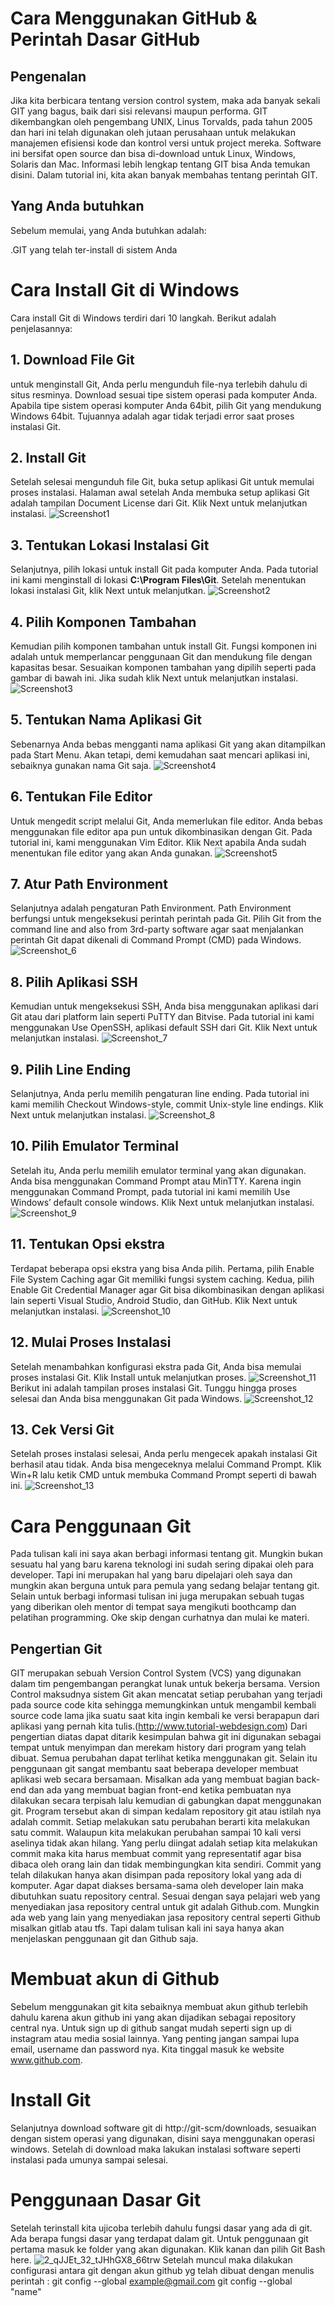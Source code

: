 #  Cara Menggunakan GitHub & Perintah Dasar GitHub
## Pengenalan
Jika kita berbicara tentang version control system, maka ada banyak sekali GIT yang bagus, baik dari sisi relevansi maupun performa. GIT dikembangkan oleh pengembang UNIX, Linus Torvalds, pada tahun 2005 dan hari ini telah digunakan oleh jutaan perusahaan untuk melakukan manajemen efisiensi kode dan kontrol versi untuk project mereka. Software ini bersifat open source dan bisa di-download untuk Linux, Windows, Solaris dan Mac. Informasi lebih lengkap tentang GIT bisa Anda temukan disini. Dalam tutorial ini, kita akan banyak membahas tentang perintah GIT.
## Yang Anda butuhkan
Sebelum memulai, yang Anda butuhkan adalah:

.GIT yang telah ter-install di sistem Anda

# Cara Install Git di Windows
Cara install Git di Windows terdiri dari 10 langkah. Berikut adalah penjelasannya:

## 1. Download File Git
untuk menginstall Git, Anda perlu mengunduh file-nya terlebih dahulu di situs resminya. Download sesuai tipe sistem operasi pada komputer Anda. Apabila tipe sistem operasi komputer Anda 64bit,  pilih Git yang mendukung Windows 64bit. Tujuannya adalah agar tidak terjadi error saat proses instalasi Git.

## 2. Install Git
Setelah selesai mengunduh file Git, buka setup aplikasi Git untuk memulai proses instalasi. Halaman awal setelah Anda membuka setup aplikasi Git adalah tampilan Document License dari Git. Klik Next untuk melanjutkan instalasi.
![Screenshot1](https://user-images.githubusercontent.com/72791776/95842961-60b6f280-0d71-11eb-9f8a-b650ddcef2ac.png)

## 3. Tentukan Lokasi Instalasi Git
Selanjutnya, pilih lokasi untuk install Git pada komputer Anda. Pada tutorial ini kami menginstall di lokasi **C:\Program Files\Git**. Setelah menentukan lokasi instalasi Git, klik Next untuk melanjutkan.
![Screenshot2](https://user-images.githubusercontent.com/72791776/95842968-6280b600-0d71-11eb-844f-f8cb7d5d60c2.png)

## 4. Pilih Komponen Tambahan
Kemudian pilih komponen tambahan untuk install Git. Fungsi komponen ini adalah untuk memperlancar penggunaan Git dan mendukung file dengan kapasitas besar. Sesuaikan komponen tambahan yang dipilih seperti pada gambar di bawah ini. Jika sudah klik Next untuk melanjutkan instalasi.
![Screenshot3](https://user-images.githubusercontent.com/72791776/95842971-63194c80-0d71-11eb-89c9-b1e08e25dfdd.png)

## 5. Tentukan Nama Aplikasi Git
Sebenarnya Anda bebas mengganti nama aplikasi Git yang akan ditampilkan pada Start Menu. Akan tetapi, demi kemudahan saat mencari aplikasi ini, sebaiknya gunakan nama Git saja.
![Screenshot4](https://user-images.githubusercontent.com/72791776/95842976-644a7980-0d71-11eb-8d56-fdc780ef3153.png)

## 6. Tentukan File Editor
Untuk mengedit script melalui Git, Anda memerlukan file editor. Anda bebas menggunakan file editor apa pun untuk dikombinasikan dengan Git. Pada tutorial ini, kami menggunakan Vim Editor. Klik Next apabila Anda sudah menentukan file editor yang akan Anda gunakan.
![Screenshot5](https://user-images.githubusercontent.com/72791776/95842994-690f2d80-0d71-11eb-966f-0833872483df.png)

## 7. Atur Path Environment
Selanjutnya adalah pengaturan Path Environment. Path Environment berfungsi untuk mengeksekusi perintah perintah pada Git. Pilih Git from the command line and also from 3rd-party software agar saat menjalankan perintah Git dapat dikenali di Command Prompt (CMD) pada Windows.
![Screenshot_6](https://user-images.githubusercontent.com/72791776/95843066-7a583a00-0d71-11eb-99ca-83068ecdadce.png)

## 8. Pilih Aplikasi SSH
Kemudian untuk mengeksekusi SSH, Anda bisa menggunakan aplikasi dari Git atau  dari platform lain seperti PuTTY dan Bitvise. Pada tutorial ini kami menggunakan Use OpenSSH, aplikasi default SSH dari Git. Klik Next untuk melanjutkan instalasi.
![Screenshot_7](https://user-images.githubusercontent.com/72791776/95843073-7c21fd80-0d71-11eb-9331-cfdf5cddc0f4.png)

## 9. Pilih Line Ending
Selanjutnya, Anda perlu memilih pengaturan line ending. Pada tutorial ini kami memilih Checkout Windows-style, commit Unix-style line endings. Klik Next untuk melanjutkan instalasi.
![Screenshot_8](https://user-images.githubusercontent.com/72791776/95843089-7f1cee00-0d71-11eb-816d-6ea9fc5941b7.png)

## 10. Pilih Emulator Terminal
Setelah itu, Anda perlu memilih emulator terminal yang akan digunakan. Anda bisa menggunakan Command Prompt atau MinTTY. Karena ingin menggunakan Command Prompt, pada tutorial ini kami memilih Use Windows’ default console windows. Klik Next untuk melanjutkan instalasi.
![Screenshot_9](https://user-images.githubusercontent.com/72791776/95843092-804e1b00-0d71-11eb-93ab-7d0589638264.png)

## 11. Tentukan Opsi ekstra
Terdapat beberapa opsi ekstra yang bisa Anda pilih. Pertama, pilih Enable File System Caching agar Git memiliki fungsi system caching. Kedua, pilih Enable Git Credential Manager agar Git bisa dikombinasikan dengan aplikasi lain seperti Visual Studio, Android Studio, dan GitHub. Klik Next untuk melanjutkan instalasi.
![Screenshot_10](https://user-images.githubusercontent.com/72791776/95843097-8217de80-0d71-11eb-81d6-78564207ebbe.png)

## 12. Mulai Proses Instalasi
Setelah menambahkan konfigurasi ekstra pada Git, Anda bisa memulai proses instalasi Git. Klik Install untuk melanjutkan proses.
![Screenshot_11](https://user-images.githubusercontent.com/72791776/95843102-83490b80-0d71-11eb-9bce-82404425ab93.png)
Berikut ini adalah tampilan proses instalasi Git. Tunggu hingga proses selesai dan Anda bisa menggunakan Git pada Windows.
![Screenshot_12](https://user-images.githubusercontent.com/72791776/95843110-8643fc00-0d71-11eb-8e1c-fd6442addd1b.png)

## 13. Cek Versi Git
Setelah proses instalasi selesai, Anda perlu mengecek apakah instalasi Git berhasil atau tidak. Anda bisa mengeceknya melalui Command Prompt. Klik Win+R lalu ketik CMD untuk membuka Command Prompt seperti di bawah ini.
![Screenshot_13](https://user-images.githubusercontent.com/72791776/95843126-8a701980-0d71-11eb-94eb-d265f7bb253f.png)

# Cara Penggunaan Git
Pada tulisan kali ini saya akan berbagi informasi tentang git. Mungkin bukan sesuatu hal yang baru karena teknologi ini sudah sering dipakai oleh para developer. Tapi ini merupakan hal yang baru dipelajari oleh saya dan mungkin akan berguna untuk para pemula yang sedang belajar tentang git. Selain untuk berbagi informasi tulisan ini juga merupakan sebuah tugas yang diberikan oleh mentor di tempat saya mengikuti boothcamp dan pelatihan programming. Oke skip dengan curhatnya dan mulai ke materi.
## Pengertian Git
GIT merupakan sebuah Version Control System (VCS) yang digunakan dalam tim pengembangan perangkat lunak untuk bekerja bersama. Version Control maksudnya sistem Git akan mencatat setiap perubahan yang terjadi pada source code kita sehingga memungkinkan untuk mengambil kembali source code lama jika suatu saat kita ingin kembali ke versi berapapun dari aplikasi yang pernah kita tulis.(http://www.tutorial-webdesign.com)
Dari pengertian diatas dapat ditarik kesimpulan bahwa git ini digunakan sebagai tempat untuk menyimpan dan merekam history dari program yang telah dibuat. Semua perubahan dapat terlihat ketika menggunakan git. Selain itu penggunaan git sangat membantu saat beberapa developer membuat aplikasi web secara bersamaan. Misalkan ada yang membuat bagian back-end dan ada yang membuat bagian front-end ketika pembuatan nya dilakukan secara terpisah lalu kemudian di gabungkan dapat menggunakan git.
Program tersebut akan di simpan kedalam repository git atau istilah nya adalah commit. Setiap melakukan satu perubahan berarti kita melakukan satu commit. Walaupun kita melakukan perubahan sampai 10 kali versi aselinya tidak akan hilang. Yang perlu diingat adalah setiap kita melakukan commit maka kita harus membuat commit yang representatif agar bisa dibaca oleh orang lain dan tidak membingungkan kita sendiri.
Commit yang telah dilakukan hanya akan disimpan pada repository lokal yang ada di komputer. Agar dapat diakses bersama-sama oleh developer lain maka dibutuhkan suatu repository central. Sesuai dengan saya pelajari web yang menyediakan jasa repository central untuk git adalah Github.com. Mungkin ada web yang lain yang menyediakan jasa repository central seperti Github misalkan gitlab atau tfs. Tapi dalam tulisan kali ini saya hanya akan menjelaskan penggunaan git dan Github saja.

# Membuat akun di Github
Sebelum menggunakan git kita sebaiknya membuat akun github terlebih dahulu karena akun github ini yang akan dijadikan sebagai repository central nya. Untuk sign up di github sangat mudah seperti sign up di instagram atau media sosial lainnya. Yang penting jangan sampai lupa email, username dan password nya. Kita tinggal masuk ke website www.github.com.
# Install Git
Selanjutnya download software git di http://git-scm/downloads, sesuaikan dengan sistem operasi yang digunakan, disini saya menggunakan operasi windows. Setelah di download maka lakukan instalasi software seperti instalasi pada umunya sampai selesai.

# Penggunaan Dasar Git
Setelah terinstall kita ujicoba terlebih dahulu fungsi dasar yang ada di git. Ada berapa fungsi dasar yang terdapat dalam git. Untuk penggunaan git pertama masuk ke folder yang akan digunakan. Klik kanan dan pilih Git Bash here.
![2_qJJEt_32_tJHhGX8_66trw](https://user-images.githubusercontent.com/72791776/96332668-93bdf680-108f-11eb-9e37-766df85f71ee.png)
Setelah muncul maka dilakukan configurasi antara git dengan akun github yg telah dibuat dengan menulis perintah :
git config --global example@gmail.com
git config --global "name"








